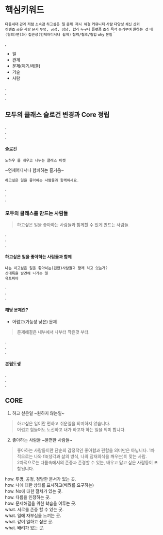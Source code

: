 # 핵심키워드
`다음세대` `관계` `저렴` `소속감` `하고싶은 일` `문제 제시 해결` `커뮤니티` `사람`  `다양성` `쇄신` `신뢰`    
`컨텐츠` `공유` `사랑` `문서` `투명, 공정, 정당, 합리`
`누구나` `플랫폼` `초심` `목적` `동기부여` `원하는 것` `대(형의)변(화)` 
`접근성(언제어디서나 쉽게)` `협력/협조/협업` `why` `본질` `

,  
- 일
- 관계
- 문제(제기/해결)
- 기술
- 사람

.   
.   
.   
## 모두의 클래스 슬로건 변경과 Core 정립

.   
.   
.   
#### 슬로건

`노하우 를 배우고 나누는 클래스 마켓`  

~언제어디서나 함께하는 즐거움~   

`하고싶은 일을 좋아하는 사람들과 함께하세요.`

.   
.   
.   
### 모두의 클래스를 만드는 사람들

> 하고싶은 일을 좋아하는 사람들과 함께할 수 있게 만드는 사람들.

.   
.   
.   
#### 하고싶은 일을 좋아하는 사람들과 함께
`나는 하고싶은 일을 좋아하는(편한)사람들과 함께 하고 있는가?`   
`신대륙을 발견해 나가는 일`   
`유토피아`    
 
.   
.   
.   
#### 해당 문제란?
- 어렵고(가능성 낮은) 문제

> 문제해결은 내부에서 나부터 작은것 부터. 

.   
.   
.   

#### 본립도생

.   
.   
.   

## CORE
1. 하고 싶은일 ~원하지 않는일~    
> 하고싶은 일이란 편하고 쉬운일을 의미하지 않습니다.    
어렵고 힘들어도 도전하고 내가 하고자 하는 일을 의미 합니다. 

2. 좋아하는 사람들 ~불편한 사람들~  
> 좋아하는 사람들이란 단순희 감정적인 좋아함과 편함을 의미만은 아닙니다.
1차적으로는 나와 fit(생각과 삶의 방식, 나의 잠재의식을 깨우는)이 맞는 사람.  
2차적으로는 다름속에서의 존중과 존경할 수 있는, 배우고 닮고 싶은 사람등이 포함됩니다. 


how. 투명, 공정, 정당한 문서가 있는 곳.  
how. 나에 대한 상태를 표시하고(배려를 요구하는)  
how. No에 대한 절차가 있는 곳.   
how. 다름을 인정하는 곳.   
how. 문제해결을 위한 학습을 이루는 곳.   
what. 서로를 존중 할 수 있는 곳.   
what. 일에 자부심을 느끼는 곳.   
what. 같이 일하고 싶은 곳.   
what. 배려가 있는 곳.   
